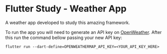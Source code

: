# Flutter Study - Weather App

A weather app developed to study this amazing framework.

To run the app you will need to generate an API key on [OpenWeather](https://openweathermap.org/). After this run the command bellow passing your new API key:

`flutter run --dart-define=OPENWEATHERMAP_API_KEY=<YOUR_API_KEY_HERE>`